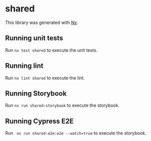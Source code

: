 # shared

This library was generated with [Nx](https://nx.dev).

## Running unit tests

Run `nx test shared` to execute the unit tests.

## Running lint

Run `nx lint shared` to execute the lint.

## Running Storybook

Run `nx run shared:storybook` to execute the storybook.

## Running Cypress E2E

Run ` nx run shared-e2e:e2e --watch=true` to execute the storybook.